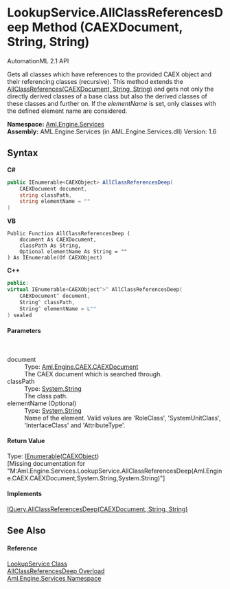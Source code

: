 # LookupService.AllClassReferencesDeep Method (CAEXDocument, String, String)
AutomationML 2.1 API 

Gets all classes which have references to the provided CAEX object and their referencing classes (recursive). This method extends the <a href="M_Aml_Engine_Services_Interfaces_IQuery_AllClassReferences">AllClassReferences(CAEXDocument, String, String)</a> and gets not only the directly derived classes of a base class but also the derived classes of these classes and further on. If the *elementName* is set, only classes with the defined element name are considered.

**Namespace:**&nbsp;<a href="N_Aml_Engine_Services">Aml.Engine.Services</a><br />**Assembly:**&nbsp;AML.Engine.Services (in AML.Engine.Services.dll) Version: 1.6

## Syntax

**C#**<br />
``` C#
public IEnumerable<CAEXObject> AllClassReferencesDeep(
	CAEXDocument document,
	string classPath,
	string elementName = ""
)
```

**VB**<br />
``` VB
Public Function AllClassReferencesDeep ( 
	document As CAEXDocument,
	classPath As String,
	Optional elementName As String = ""
) As IEnumerable(Of CAEXObject)
```

**C++**<br />
``` C++
public:
virtual IEnumerable<CAEXObject^>^ AllClassReferencesDeep(
	CAEXDocument^ document, 
	String^ classPath, 
	String^ elementName = L""
) sealed
```


#### Parameters
&nbsp;<dl><dt>document</dt><dd>Type: <a href="T_Aml_Engine_CAEX_CAEXDocument">Aml.Engine.CAEX.CAEXDocument</a><br />The CAEX document which is searched through.</dd><dt>classPath</dt><dd>Type: <a href="https://docs.microsoft.com/dotnet/api/system.string" target="_parent" rel="noopener noreferrer">System.String</a><br />The class path.</dd><dt>elementName (Optional)</dt><dd>Type: <a href="https://docs.microsoft.com/dotnet/api/system.string" target="_parent" rel="noopener noreferrer">System.String</a><br />Name of the element. Valid values are 'RoleClass', 'SystemUnitClass', 'InterfaceClass' and 'AttributeType'.</dd></dl>

#### Return Value
Type: <a href="https://docs.microsoft.com/dotnet/api/system.collections.generic.ienumerable-1" target="_parent" rel="noopener noreferrer">IEnumerable</a>(<a href="T_Aml_Engine_CAEX_CAEXObject">CAEXObject</a>)<br />\[Missing <returns> documentation for "M:Aml.Engine.Services.LookupService.AllClassReferencesDeep(Aml.Engine.CAEX.CAEXDocument,System.String,System.String)"\]

#### Implements
<a href="M_Aml_Engine_Services_Interfaces_IQuery_AllClassReferencesDeep">IQuery.AllClassReferencesDeep(CAEXDocument, String, String)</a><br />

## See Also


#### Reference
<a href="T_Aml_Engine_Services_LookupService">LookupService Class</a><br /><a href="Overload_Aml_Engine_Services_LookupService_AllClassReferencesDeep">AllClassReferencesDeep Overload</a><br /><a href="N_Aml_Engine_Services">Aml.Engine.Services Namespace</a><br />